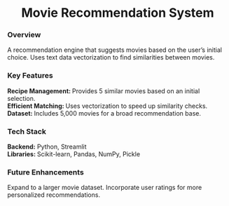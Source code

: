 <h1 align ="center"> Movie Recommendation System </h1>

<h3 align ="left"> Overview </h3>
A recommendation engine that suggests movies based on the user’s initial choice.
Uses text data vectorization to find similarities between movies.

<h3 align ="left"> Key Features </h3>
<strong> Recipe Management: </strong>  Provides 5 similar movies based on an initial selection. </br>
<strong> Efficient Matching: </strong> Uses vectorization to speed up similarity checks. </br>
<strong> Dataset: </strong> Includes 5,000 movies for a broad recommendation base.

<h3 align ="left"> Tech Stack </h3>
<strong>Backend:</strong> Python, Streamlit </br>
<strong>Libraries: </strong> Scikit-learn, Pandas, NumPy, Pickle 

<h3 align ="left"> Future Enhancements </h3>
Expand to a larger movie dataset.
Incorporate user ratings for more personalized recommendations.

